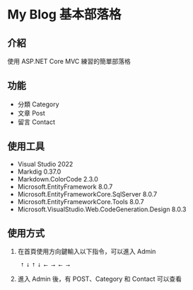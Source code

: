 # My Blog 基本部落格
## 介紹
使用 ASP.NET Core MVC 練習的簡單部落格

## 功能
* 分類 Category
* 文章 Post
* 留言 Contact

## 使用工具
* Visual Studio 2022
* Markdig 0.37.0
* Markdown.ColorCode 2.3.0
* Microsoft.EntityFramework 8.0.7
* Microsoft.EntityFrameworkCore.SqlServer 8.0.7
* Microsoft.EntityFrameworkCore.Tools 8.0.7
* Microsoft.VisualStudio.Web.CodeGeneration.Design 8.0.3

## 使用方式
1. 在首頁使用方向鍵輸入以下指令，可以進入 Admin
    ```text
     ⭡ ⭣ ⭡ ⭣ ⭠ ⭢ ⭠ ⭢
    ```
2. 進入 Admin 後，有 POST、Category 和 Contact 可以查看